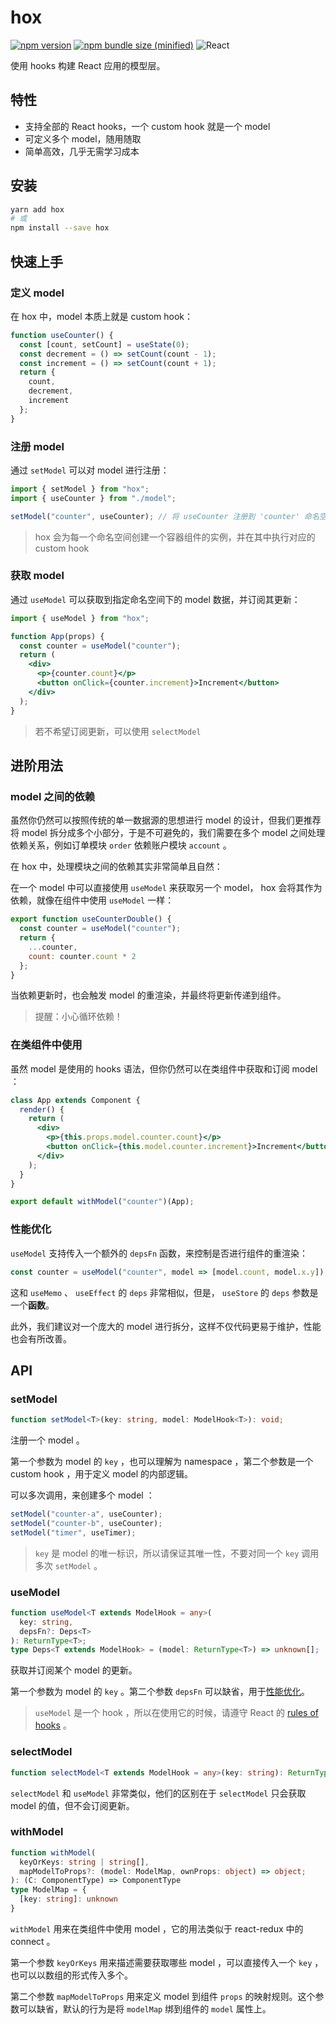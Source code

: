 # hox

[![npm version](https://img.shields.io/npm/v/hox.svg?logo=npm)](https://www.npmjs.com/package/hox)
[![npm bundle size (minified)](https://img.shields.io/bundlephobia/min/hox.svg?logo=javascript)](https://www.npmjs.com/package/hox)
![React](https://img.shields.io/npm/dependency-version/hox/peer/react?logo=react)

使用 hooks 构建 React 应用的模型层。

## 特性

- 支持全部的 React hooks，一个 custom hook 就是一个 model
- 可定义多个 model，随用随取
- 简单高效，几乎无需学习成本

## 安装

```bash
yarn add hox
# 或
npm install --save hox
```

## 快速上手

### 定义 model

在 hox 中，model 本质上就是 custom hook：

```jsx
function useCounter() {
  const [count, setCount] = useState(0);
  const decrement = () => setCount(count - 1);
  const increment = () => setCount(count + 1);
  return {
    count,
    decrement,
    increment
  };
}
```

### 注册 model

通过 `setModel` 可以对 model 进行注册：

```jsx
import { setModel } from "hox";
import { useCounter } from "./model";

setModel("counter", useCounter); // 将 useCounter 注册到 'counter' 命名空间下
```

> hox 会为每一个命名空间创建一个容器组件的实例，并在其中执行对应的 custom hook

### 获取 model

通过 `useModel` 可以获取到指定命名空间下的 model 数据，并订阅其更新：

```jsx
import { useModel } from "hox";

function App(props) {
  const counter = useModel("counter");
  return (
    <div>
      <p>{counter.count}</p>
      <button onClick={counter.increment}>Increment</button>
    </div>
  );
}
```

> 若不希望订阅更新，可以使用 `selectModel`

## 进阶用法

### model 之间的依赖

虽然你仍然可以按照传统的单一数据源的思想进行 model 的设计，但我们更推荐将 model 拆分成多个小部分，于是不可避免的，我们需要在多个 model 之间处理依赖关系，例如订单模块 `order` 依赖账户模块 `account` 。

在 hox 中，处理模块之间的依赖其实非常简单且自然：

在一个 model 中可以直接使用 `useModel` 来获取另一个 model， hox 会将其作为依赖，就像在组件中使用 `useModel` 一样：

```jsx
export function useCounterDouble() {
  const counter = useModel("counter");
  return {
    ...counter,
    count: counter.count * 2
  };
}
```

当依赖更新时，也会触发 model 的重渲染，并最终将更新传递到组件。

> 提醒：小心循环依赖！

### 在类组件中使用

虽然 model 是使用的 hooks 语法，但你仍然可以在类组件中获取和订阅 model ：

```jsx
class App extends Component {
  render() {
    return (
      <div>
        <p>{this.props.model.counter.count}</p>
        <button onClick={this.model.counter.increment}>Increment</button>
      </div>
    );
  }
}

export default withModel("counter")(App);
```

### 性能优化

`useModel` 支持传入一个额外的 `depsFn` 函数，来控制是否进行组件的重渲染：

```jsx
const counter = useModel("counter", model => [model.count, model.x.y]);
```

这和 `useMemo` 、 `useEffect` 的 `deps` 非常相似，但是， `useStore` 的 `deps` 参数是一个**函数**。

此外，我们建议对一个庞大的 model 进行拆分，这样不仅代码更易于维护，性能也会有所改善。

## API

### setModel

```typescript
function setModel<T>(key: string, model: ModelHook<T>): void;
```

注册一个 model 。

第一个参数为 model 的 `key` ，也可以理解为 namespace ，第二个参数是一个 custom hook ，用于定义 model 的内部逻辑。

可以多次调用，来创建多个 model ：

```jsx
setModel("counter-a", useCounter);
setModel("counter-b", useCounter);
setModel("timer", useTimer);
```

> `key` 是 model 的唯一标识，所以请保证其唯一性，不要对同一个 `key` 调用多次 `setModel` 。

### useModel

```typescript
function useModel<T extends ModelHook = any>(
  key: string,
  depsFn?: Deps<T>
): ReturnType<T>;
type Deps<T extends ModelHook> = (model: ReturnType<T>) => unknown[];
```

获取并订阅某个 model 的更新。

第一个参数为 model 的 `key` 。第二个参数 `depsFn` 可以缺省，用于[性能优化](#性能优化)。

> `useModel` 是一个 hook ，所以在使用它的时候，请遵守 React 的 [rules of hooks](https://reactjs.org/docs/hooks-rules.html) 。

### selectModel

```typescript
function selectModel<T extends ModelHook = any>(key: string): ReturnType<T>;
```

`selectModel` 和 `useModel` 非常类似，他们的区别在于 `selectModel` 只会获取 model 的值，但不会订阅更新。

### withModel

```typescript
function withModel(
  keyOrKeys: string | string[],
  mapModelToProps?: (model: ModelMap, ownProps: object) => object;
): (C: ComponentType) => ComponentType
type ModelMap = {
  [key: string]: unknown
}
```

`withModel` 用来在类组件中使用 model ，它的用法类似于 react-redux 中的 connect 。

第一个参数 `keyOrKeys` 用来描述需要获取哪些 model ，可以直接传入一个 `key` ，也可以以数组的形式传入多个。

第二个参数 `mapModelToProps` 用来定义 model 到组件 `props` 的映射规则。这个参数可以缺省，默认的行为是将 `modelMap` 绑到组件的 `model` 属性上。
